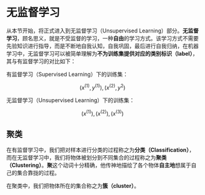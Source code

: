 无监督学习
==============

从本节开始，将正式进入到无监督学习（Unsupervised Learning）部分。**无监督学习**，顾名思义，就是不受监督的学习，一种**自由**的学习方式。该学习方式不需要先验知识进行指导，而是不断地自我认知，自我巩固，最后进行自我归纳，在机器学习中，无监督学习可以被简单理解为**不为训练集提供对应的类别标识（label）**，其与有监督学习的对比如下：

有监督学习（Supervised Learning）下的训练集：

$$ (x^{(1)}, y^{(1)}), (x^{(2)}, y^{2}) $$

无监督学习（Unsupervised Learning）下的训练集：

$$(x^{(1)}), (x^{(2)}), (x^{(3)})$$

## 聚类

在有监督学习中，我们把对样本进行分类的过程称之为**分类（Classification）**，而在无监督学习中，我们将物体被划分到不同集合的过程称之为**聚类（Clustering）**。**聚**这个动词十分精确，他传神地描绘了各个物体**自主地**想属于自己的集合靠拢的过程。

在聚类中，我们把物体所在的集合称之为**簇（cluster）**。
